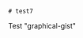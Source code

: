                                                                                                                                   # test7
Test "graphical-gist"